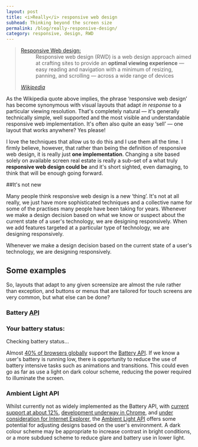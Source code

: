 ```yaml
---
layout: post
title: <i>Really</i> responsive web design
subhead: Thinking beyond the screen size
permalink: /blog/really-responsive-design/
category: responsive, design, RWD
---
```


<blockquote  class="callout callout__definition  callout--full callout--large">
<dl>
       <dt><a href="http://en.wikipedia.org/wiki/Responsive_web_design">Responsive Web design:</a></dt>
       <dd>Responsive web design (RWD) is a web design approach aimed at crafting sites to provide an <strong>optimal viewing experience</strong> &mdash; easy reading and navigation with a minimum of resizing, panning, and scrolling &mdash; across a wide range of devices</dd>
</dl>
<cite><a href="http://en.wikipedia.org/wiki/Responsive_web_design">Wikipedia</a></cite>
</blockquote>


As the Wikipedia quote above implies, the phrase &lsquo;responsive web design&rsquo; has become synonymous with visual layouts that adapt <em>in response</em> to a particular viewing resolution.  That&#39;s completely natural &mdash; it&#39;s generally technically simple, well supported and the most visible and understandable responsive web implementation. It&#39;s often also quite an easy &lsquo;sell&rsquo; &mdash; one layout that works anywhere? Yes please! 

I love the techniques that allow us to do this and I use them all the time. I firmly believe, however, that rather than being the  definition of responsive web design, it is really just <strong>one implementation</strong>. Changing a site based solely on available screen real estate is really a sub&ndash;set of a what truly <strong>responsive web design could be</strong> and it&#39;s  short sighted, even damaging, to think that will be enough going forward.



##It&#39;s not new

Many people think responsive web design is a new &lsquo;thing&rsquo;. It&#39;s not at all really,  we just have more sophisticated techniques and a collective name for some of the practises many people have been taking for years. Whenever we make a design decision based on what we know or suspect about the current state of a user&#39;s technology, we are designing responsively. When we add features targeted at a particular type of technology, we are designing responsively. 

<div class="callout callout--large callout--full">
    <p>Whenever we make a design decision based on the current state of a user&#39;s technology, we are designing responsively. 
 </p>
</div>

## Some examples

So, layouts that adapt to any given screensize are almost the rule rather than exception, and buttons or menus that are tailored for touch screens are very common,  but what else can be done?

### Battery <abbr title="Application programming interface">API</abbr> 

<aside id="battery-holder" class="callout">
   <h3 class="callout--header__note">Your battery status:</h3>
    <p class="battery-status__loader">Checking battery status&hellip;</p>
</aside>

<script src="/assets/js/battery.js"></script>

Almost  <a href="http://caniuse.com/#feat=battery-status">40% of browsers globally</a> support the <a href="http://www.w3.org/TR/battery-status/">Battery <abbr title="Application programming interface">API</abbr></a>. If we know a user&#39;s battery is running low, there is opportunity to reduce the use of battery intensive tasks such as animations and transitions. This could even go as far as use a light on dark colour scheme, reducing the power required to illuminate the screen. 

### Ambient Light API

Whilst currently not as widely implemented as the Battery API, with <a href="http://caniuse.com/#feat=ambient-light">current  support at about 12%</a>, <a href="https://code.google.com/p/chromium/issues/detail?id=336424">development underway in Chrome</a>, and <a href="https://status.modern.ie/ambientlightevents">under consideration for Internet Explorer</a>, the <a href="http://www.w3.org/TR/ambient-light/">Ambient Light API</a> offers some potential for adjusting designs based on the user&#39;s environment. A dark colour scheme may be appropriate to increase contrast in bright conditions, or a more subdued scheme to reduce glare and battery use in lower light.






    




<!-- 
<blockquote>It&#39;s not uncommon for designers to confuse a beautiful looking product with one that works beautifully.

<cite>http://quotesondesign.com/braden-kowitz/ BRADEN KOWITZ	</cite></blockquote>


<blockquote>Design has to work, art does not.
<cite><a href="http://quotesondesign.com/donald-judd/">DONALD JUDD</a> 
</blockquote>

Defining &lsquo;design&rsquo; is a little more complicated.
 to devise for a specific function or end##It&#39;s not just the screen size

But thats all it is, one implementation. Changing a site based solely on resolution is really just a sub&ndash;set of responsive web design, and it&#39;s  short sighted, even damaging, to think that will be enough going forward.


##It&#39;s not new

Many people think responsive web design is a new &lsquo;thing&rsquo;. Its not at all really,  we just have a collective name for some of the approaches many people have been taking for years. Accessibility is a case in point. 


##Device capabilities

##User needs


no absolutes, just likely hoods




Simply thinking in terms of media queries based on  min-width is 

But simply thinking in terms of media queries based on on min-width is 

notes in note pad

http://www.kirupa.com/html5/the_battery_status_api_js.htm


-->
 









